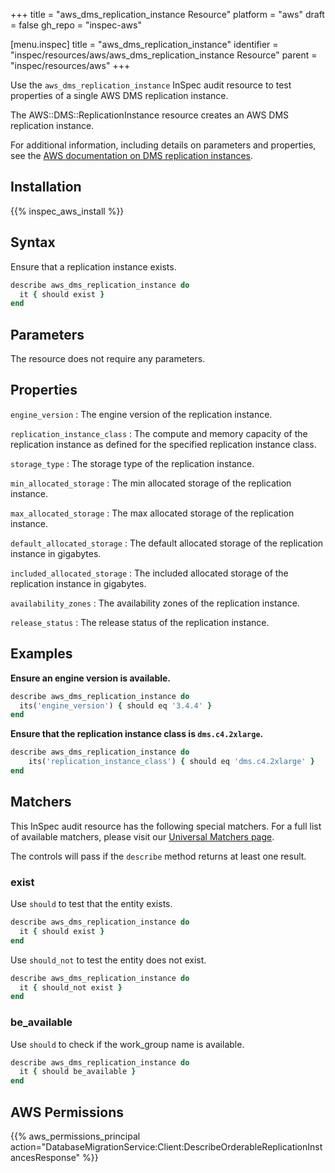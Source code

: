 +++
title = "aws_dms_replication_instance Resource"
platform = "aws"
draft = false
gh_repo = "inspec-aws"

[menu.inspec]
title = "aws_dms_replication_instance"
identifier = "inspec/resources/aws/aws_dms_replication_instance Resource"
parent = "inspec/resources/aws"
+++

Use the `aws_dms_replication_instance` InSpec audit resource to test properties of a single AWS DMS replication instance.

The AWS::DMS::ReplicationInstance resource creates an AWS DMS replication instance.

For additional information, including details on parameters and properties, see the [AWS documentation on DMS replication instances](https://docs.aws.amazon.com/AWSCloudFormation/latest/UserGuide/aws-resource-dms-replicationinstance.html).

## Installation

{{% inspec_aws_install %}}

## Syntax

Ensure that a replication instance exists.

```ruby
describe aws_dms_replication_instance do
  it { should exist }
end
```

## Parameters

The resource does not require any parameters.

## Properties

`engine_version`
: The engine version of the replication instance.

`replication_instance_class`
: The compute and memory capacity of the replication instance as defined for the specified replication instance class.

`storage_type`
: The storage type of the replication instance.

`min_allocated_storage`
: The min allocated storage of the replication instance.

`max_allocated_storage`
: The max allocated storage of the replication instance.

`default_allocated_storage`
: The default allocated storage of the replication instance in gigabytes.

`included_allocated_storage`
: The included allocated storage of the replication instance in gigabytes.

`availability_zones`
: The availability zones of the replication instance.

`release_status`
: The release status of the replication instance.

## Examples

**Ensure an engine version is available.**

```ruby
describe aws_dms_replication_instance do
  its('engine_version') { should eq '3.4.4' }
end
```

**Ensure that the replication instance class is `dms.c4.2xlarge`.**

```ruby
describe aws_dms_replication_instance do
    its('replication_instance_class') { should eq 'dms.c4.2xlarge' }
end
```

## Matchers

This InSpec audit resource has the following special matchers. For a full list of available matchers, please visit our [Universal Matchers page](https://www.inspec.io/docs/reference/matchers/).

The controls will pass if the `describe` method returns at least one result.

### exist

Use `should` to test that the entity exists.

```ruby
describe aws_dms_replication_instance do
  it { should exist }
end
```

Use `should_not` to test the entity does not exist.

```ruby
describe aws_dms_replication_instance do
  it { should_not exist }
end
```

### be_available

Use `should` to check if the work_group name is available.

```ruby
describe aws_dms_replication_instance do
  it { should be_available }
end
```

## AWS Permissions

{{% aws_permissions_principal action="DatabaseMigrationService:Client:DescribeOrderableReplicationInstancesResponse" %}}
